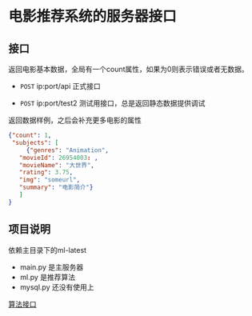 # 电影推荐系统的服务器接口

## 接口

返回电影基本数据，全局有一个count属性，如果为0则表示错误或者无数据。

- `POST` ip:port/api 正式接口

- `POST` ip:port/test2 测试用接口，总是返回静态数据提供调试

返回数据样例，之后会补充更多电影的属性

```json
{"count": 1,
 "subjects": [
     {"genres": "Animation",
   "movieId": 26954003: ,
   "movieName": "大世界",
   "rating": 3.75,
   "img": "someurl",
   "summary": "电影简介"}
   ]
}
```

## 项目说明

依赖主目录下的ml-latest

* main.py 是主服务器
* ml.py 是推荐算法
* mysql.py 还没有使用上

[算法接口](ml_func.md)